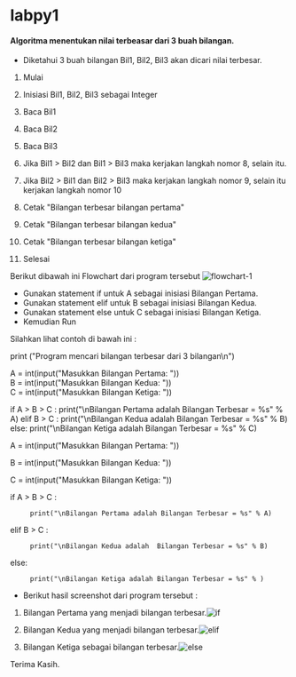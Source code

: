 # labpy1

#### Algoritma menentukan nilai terbeasar dari 3 buah bilangan.



- Diketahui 3 buah bilangan Bil1, Bil2, Bil3 akan dicari nilai terbesar.




1. Mulai

2. Inisiasi Bil1, Bil2, Bil3 sebagai Integer

3. Baca Bil1
4. Baca Bil2

5. Baca Bil3

6. Jika Bil1 > Bil2 dan Bil1 > Bil3 maka kerjakan langkah nomor 8, selain itu.

7. Jika Bil2 > Bil1 dan Bil2 > Bil3 maka kerjakan langkah nomor 9, selain itu kerjakan langkah nomor 10

8. Cetak "Bilangan terbesar bilangan pertama"

9. Cetak "Bilangan terbesar bilangan kedua"

10. Cetak "Bilangan terbesar bilangan ketiga"

11. Selesai



Berikut dibawah ini Flowchart dari program tersebut ![flowchart-1](https://user-images.githubusercontent.com/46584235/52652029-e5f45f00-2f1f-11e9-9b94-a1f268311b74.jpg)


- Gunakan statement if untuk A sebagai inisiasi Bilangan Pertama.
- Gunakan statement elif untuk B sebagai inisiasi Bilangan Kedua.
- Gunakan statement else untuk C sebagai inisiasi Bilangan Ketiga.
- Kemudian Run

Silahkan lihat contoh di bawah ini :

print ("Program mencari bilangan terbesar dari 3 bilangan\n")


A = int(input("Masukkan Bilangan Pertama: "))			
B = int(input("Masukkan Bilangan Kedua: "))			
C = int(input("Masukkan Bilangan Ketiga: "))			

if A > B > C :
     print("\nBilangan Pertama adalah Bilangan Terbesar = %s" % A)
elif B > C :
     print("\nBilangan Kedua adalah  Bilangan Terbesar = %s" % B)
else:
     print("\nBilangan Ketiga adalah Bilangan Terbesar = %s" % C)

A = int(input("Masukkan Bilangan Pertama: "))
                                                                           
B = int(input("Masukkan Bilangan Kedua: "))  
                                                                                          
C = int(input("Masukkan Bilangan Ketiga: "))   
 

if A > B > C :     
                                                                                                          
         print("\nBilangan Pertama adalah Bilangan Terbesar = %s" % A)                                                           
elif B > C :     
                                                                                                            
         print("\nBilangan Kedua adalah  Bilangan Terbesar = %s" % B)                                                          
else:          
                                                                                                              
         print("\nBilangan Ketiga adalah Bilangan Terbesar = %s" % )

- Berikut hasil screenshot dari program tersebut :


1. Bilangan Pertama yang menjadi bilangan terbesar.![if](https://user-images.githubusercontent.com/46584235/52652039-ed1b6d00-2f1f-11e9-937d-a302a685d9d0.jpeg)


2. Bilangan Kedua yang menjadi bilangan terbesar.![elif](https://user-images.githubusercontent.com/46584235/52652046-f278b780-2f1f-11e9-8fb3-68a6334e6b97.jpeg)


3. Bilangan Ketiga sebagai bilangan terbesar.![else](https://user-images.githubusercontent.com/46584235/52652060-f7d60200-2f1f-11e9-967e-1d41ae091413.jpeg)



Terima Kasih.




